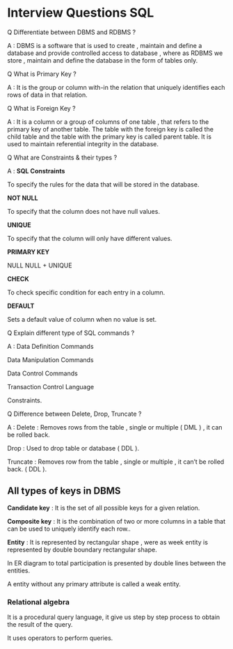 # Interview Questions SQL

Q Differentiate between DBMS and RDBMS ? 

A : DBMS is a software that is used to create , maintain and define a database and provide controlled access to database , where as RDBMS we store , maintain and define the database in the form of tables only. 

Q What is Primary Key ? 

A :  It is the group  or column with-in the relation that uniquely identifies each rows of data in that relation. 

Q What is Foreign Key ? 

A : It is a column or a group of columns of one table , that refers to the primary key  of another table. 
The table with the foreign key is called the child table and the table with the primary key is called parent table. 
It is used to maintain referential integrity in the database. 

Q What are Constraints & their types ? 

A :  **SQL Constraints** 

To specify the rules for the data that will be stored in the database. 

**NOT NULL** 

To specify that the column does not have null values. 

**UNIQUE** 

To specify that the column will only have different values. 

**PRIMARY KEY** 

NULL NULL + UNIQUE 

**CHECK** 

To check specific condition for each entry in a column. 

**DEFAULT** 

Sets a default value of column when no value is set. 

Q Explain different type of SQL commands ? 

A : Data Definition Commands 

Data Manipulation Commands 

Data Control Commands 

Transaction Control Language 

Constraints. 

Q Difference between Delete, Drop, Truncate ?

A : Delete : Removes rows from the table , single or multiple ( DML ) , it can be rolled back. 

Drop : Used to drop table or database ( DDL ). 

Truncate : Removes row from the table , single or multiple , it can’t be rolled back. ( DDL ). 

## All types of keys in DBMS

**Candidate key** : It is the set of all possible keys for a given relation.

**Composite key** : It is the combination of two or more columns in a table that can be used to uniquely identify each row..  

**Entity** : It is represented by rectangular shape , were as week entity is represented by double boundary rectangular shape. 

In ER diagram to total participation is presented by double lines between the entities. 

A entity without any primary attribute is called a weak entity. 

### Relational algebra

It is a procedural query language, it give us step by step process to obtain the result of the query. 

It uses operators to perform queries.